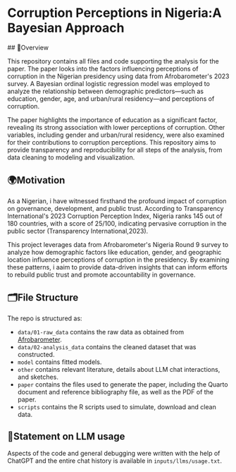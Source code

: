 # Corruption Perceptions in Nigeria:A Bayesian Approach

##️ 📌Overview

This repository contains all files and code supporting the analysis for the paper. The paper looks into the factors influencing perceptions of corruption in the Nigerian presidency using data from Afrobarometer's 2023 survey. A Bayesian ordinal logistic regression model was employed to analyze the relationship between demographic predictors—such as education, gender, age, and urban/rural residency—and perceptions of corruption.

The paper highlights the importance of education as a significant factor, revealing its strong association with lower perceptions of corruption. Other variables, including gender and urban/rural residency, were also examined for their contributions to corruption perceptions. This repository aims to provide transparency and reproducibility for all steps of the analysis, from data cleaning to modeling and visualization.

## 🌍Motivation 

As a Nigerian, i have witnessed firsthand the profound impact of corruption on governance, development, and public trust. According to Transparency International's 2023 Corruption Perception Index, Nigeria ranks 145 out of 180 countries, with a score of 25/100, indicating pervasive corruption in the public sector (Transparency International,2023). 

This project leverages data from Afrobarometer's Nigeria Round 9 survey to analyze how demographic factors like education, gender, and geographic location influence perceptions of corruption in the presidency. By examining these patterns, i aaim to provide data-driven insights that can inform efforts to rebuild public trust and promote accountability in governance. 

## 🗂File Structure

The repo is structured as:

-   `data/01-raw_data` contains the raw data as obtained from [Afrobarometer](https://www.afrobarometer.org/survey-resource/nigeria-round-9-data-2023/).
-   `data/02-analysis_data` contains the cleaned dataset that was constructed.
-   `model` contains fitted models.
-   `other` contains relevant literature, details about LLM chat interactions, and sketches.
-   `paper` contains the files used to generate the paper, including the Quarto document and reference bibliography file, as well as the PDF of the paper.
-   `scripts` contains the R scripts used to simulate, download and clean data.

## 🤖Statement on LLM usage

Aspects of the code and general debugging were written with the help of ChatGPT and the entire chat history is available in `inputs/llms/usage.txt`.
